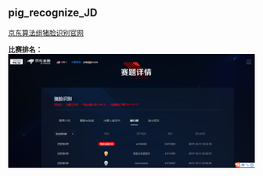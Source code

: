 ## pig_recognize_JD
[京东算法组猪脸识别官网](http://jddjr.jd.com/item/4 "京东算法")    
     
**比赛排名：**
![](/京东.PNG "京东猪脸识别")
